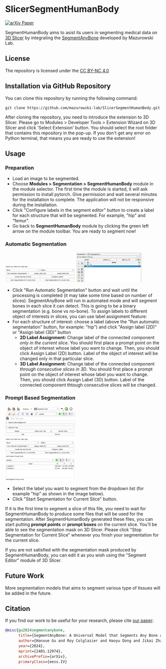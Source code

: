 # SlicerSegmentHumanBody

[![arXiv Paper](https://img.shields.io/badge/arXiv-2401.12974-orange.svg?style=flat)](https://arxiv.org/abs/2401.12974)

SegmentHumanBody aims to asist its users in segmenting medical data on <a href="https://github.com/Slicer/Slicer">3D Slicer</a> by integrating the <a href="https://github.com/mazurowski-lab/SegmentAnyBone">SegmentAnyBone</a> developed by Mazurowski Lab.

## License

The repository is licensed under the [CC BY-NC 4.0](https://creativecommons.org/licenses/by-nc/4.0/)

## Installation via GitHub Repository

You can clone this repository by running the following command:

```
git clone https://github.com/mazurowski-lab/SlicerSegmentHumanBody.git
```

After cloning the repository, you need to introduce the extension to 3D Slicer. Please go to Modules > Developer Tools > Extension Wizard on 3D Slicer and click 'Select Extension' button. You should select the root folder that contains this repository in the pop-up. If you don't get any error on Python terminal, that means you are ready to use the extension!

## Usage

### Preparation

- Load an image to be segmented.
- Choose **Modules > Segmentation > SegmentHumanBody** module in the module selector. The first time the module is started, it will ask permission to install pytorch. Give permission and wait several minutes for the installation to complete. The application will not be responsive during the installation.
- Click "Configure labels in the segment editor" button to create a label for each structure that will be segmented. For example, "hip" and "femur".
- Go back to **SegmentHumanBody** module by clicking the green left arrow on the module toolbar. You are ready to segment now!

### Automatic Segmentation

<img src="Screenshots/sws1.png" width=45%> <img src="Screenshots/sws2.png" width=42%>

- Click "Run Automatic Segmentation" button and wait until the processing is completed (it may take some time based on number of slices). SegmentAnyBone will run in automated mode and will segment bones in each slice it can detect. This is going to be a binary segmentation (e.g. bone vs no-bone). To assign labels to different object of interests in slices, you can use label assignment feature: 
- For each structure of interest: choose a label (above the "Run automatic segmentation" button, for example: "hip") and click "Assign label (2D)" or "Assign label (3D)" button
  - **2D Label Assignment:** Change label of the connected component *only in the current slice*. You should first place a prompt point on the object of interest whose label you want to change. Then, you should click Assign Label (2D) button. Label of the object of interest will be changed only in that particular slice.
  - **3D Label Assignment:** Change label of the connected component *through consecutive slices in 3D*. You should first place a prompt point on the object of interest whose label you want to change. Then, you should click Assign Label (3D) button. Label of the connected component thtough consecutive slices will be changed.

### Prompt Based Segmentation

<img src="Screenshots/sws3.png" width=45% height=45%>

- Select the label you want to segment from the dropdown list (for example "hip" as shown in the image below).
- Click "Start Segmentation for Current Slice" button.

If it is the first time to segment a slice of this file, you need to wait for SegmentHumanBody to produce some files that will be used for the segmentation. After SegmentHumanBody generated these files, you can start putting **prompt points** or **prompt boxes** on the current slice. You'll be able to see the segmentation mask on 3D Slicer. Please click "Stop Segmentation for Current Slice" whenever you finish your segmentation for the current slice.

If you are not satisfied with the segmentation mask produced by SegmentHumanBody, you can edit it as you wish using the "Segment Editor" module of 3D Slicer.

## Future Work

More segmentation models that aims to segment various type of tissues will be added in the future.

## Citation

If you find our work to be useful for your research, please cite [our paper](https://arxiv.org/abs/2401.12974):

```bibtex
@misc{gu2024segmentanybone,
      title={SegmentAnyBone: A Universal Model that Segments Any Bone at Any Location on MRI},
      author={Hanxue Gu and Roy Colglazier and Haoyu Dong and Jikai Zhang and Yaqian Chen and Zafer Yildiz and Yuwen Chen and Lin Li and Jichen Yang and Jay Willhite and Alex M. Meyer and Brian Guo and Yashvi Atul Shah and Emily Luo and Shipra Rajput and Sally Kuehn and Clark Bulleit and Kevin A. Wu and Jisoo Lee and Brandon Ramirez and Darui Lu and Jay M. Levin and Maciej A. Mazurowski},
      year={2024},
      eprint={2401.12974},
      archivePrefix={arXiv},
      primaryClass={eess.IV}
```
